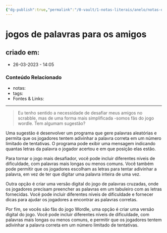 ```yaml
---
{"dg-publish":true,"permalink":"/0-vault/1-notas-literais/anelo/notas-de-estudo/javascript-2/jogos-de-palavras-para-os-amigos/","dgHomeLink":true,"dgShowLocalGraph":true,"dgShowFileTree":true,"dgEnableSearch":true}
---
```


# jogos de palavras para os amigos

## criado em: 
-  26-03-2023 - 14:05

### Conteúdo Relacionado
- notas: 
- tags: 
- Fontes & Links: 

---

>Eu tenho sentido a necessidade de desafiar meus amigos no scrabble, mas de uma forma mais simplificada -somos fãs do jogo wordle. Tem algumam sugestão?

Uma sugestão é desenvolver um programa que gere palavras aleatórias e permita que os jogadores tentem adivinhar a palavra correta em um número limitado de tentativas. O programa pode exibir uma mensagem indicando quantas letras da palavra o jogador acertou e em que posição elas estão.

Para tornar o jogo mais desafiador, você pode incluir diferentes níveis de dificuldade, com palavras mais longas ou menos comuns. Você também pode permitir que os jogadores escolham as letras para tentar adivinhar a palavra, em vez de ter que digitar uma palavra inteira de uma vez.

Outra opção é criar uma versão digital do jogo de palavras cruzadas, onde os jogadores precisam preencher as palavras em um tabuleiro com as letras fornecidas. Você pode incluir diferentes níveis de dificuldade e fornecer dicas para ajudar os jogadores a encontrar as palavras corretas.

Por fim, se vocês são fãs do jogo Wordle, uma opção é criar uma versão digital do jogo. Você pode incluir diferentes níveis de dificuldade, com palavras mais longas ou menos comuns, e permitir que os jogadores tentem adivinhar a palavra correta em um número limitado de tentativas.